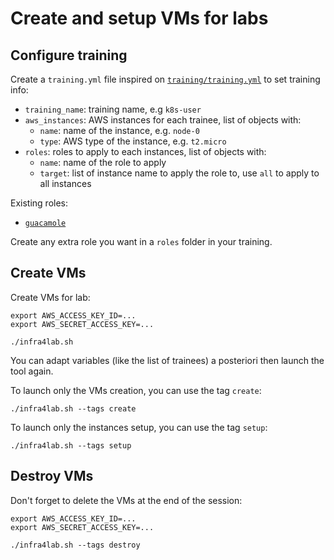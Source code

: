 # Create and setup VMs for labs

## Configure training

Create a `training.yml` file inspired on [`training/training.yml`](training/training.yml) to set training info:

- `training_name`: training name, e.g `k8s-user`
- `aws_instances`: AWS instances for each trainee, list of objects with:
  - `name`: name of the instance, e.g. `node-0`
  - `type`: AWS type of the instance, e.g. `t2.micro`
- `roles`: roles to apply to each instances, list of objects with:
  - `name`: name of the role to apply
  - `target`: list of instance name to apply the role to, use `all` to apply to all instances

Existing roles:

- [`guacamole`](roles/guacamole/README.md)

Create any extra role you want in a `roles` folder in your training.

## Create VMs

Create VMs for lab:

```shell
export AWS_ACCESS_KEY_ID=...
export AWS_SECRET_ACCESS_KEY=...

./infra4lab.sh
```

You can adapt variables (like the list of trainees) a posteriori then launch the tool again.

To launch only the VMs creation, you can use the tag `create`:

```shell
./infra4lab.sh --tags create
```

To launch only the instances setup, you can use the tag `setup`:

```shell
./infra4lab.sh --tags setup
```

## Destroy VMs

Don't forget to delete the VMs at the end of the session:

```shell
export AWS_ACCESS_KEY_ID=...
export AWS_SECRET_ACCESS_KEY=...

./infra4lab.sh --tags destroy
```
